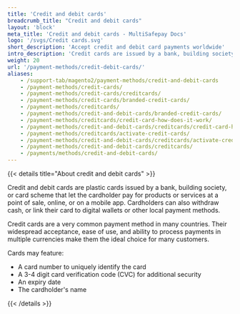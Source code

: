 ```yaml
---
title: 'Credit and debit cards'
breadcrumb_title: "Credit and debit cards"
layout: 'block'
meta_title: 'Credit and debit cards - MultiSafepay Docs'
logo: '/svgs/Credit cards.svg'
short_description: 'Accept credit and debit card payments worldwide'
intro_description: 'Credit cards are issued by a bank, building society, or card scheme and let customers pay for products or services on credit. Debit cards are issued by a bank and let customers transfer funds directly from their bank account.'
weight: 20
url: '/payment-methods/credit-debit-cards/'
aliases:
    - /support-tab/magento2/payment-methods/credit-and-debit-cards
    - /payment-methods/credit-cards/
    - /payment-methods/credit-cards/creditcards/
    - /payment-methods/credit-cards/branded-credit-cards/
    - /payment-methods/creditcards/
    - /payment-methods/credit-and-debit-cards/branded-credit-cards/
    - /payment-methods/creditcards/credit-card-how-does-it-work/
    - /payment-methods/credit-and-debit-cards/creditcards/credit-card-how-does-it-work/
    - /payment-methods/creditcards/activate-credit-cards/
    - /payment-methods/credit-and-debit-cards/creditcards/activate-credit-cards/
    - /payment-methods/credit-and-debit-cards/creditcards/
    - /payments/methods/credit-and-debit-cards/
--- 
```


{{< details title="About credit and debit cards" >}}

Credit and debit cards are plastic cards issued by a bank, building society, or card scheme that let the cardholder pay for products or services at a point of sale, online, or on a mobile app. Cardholders can also withdraw cash, or link their card to digital wallets or other local payment methods.

Credit cards are a very common payment method in many countries. Their widespread acceptance, ease of use, and ability to process payments in multiple currencies make them the ideal choice for many customers.

Cards may feature:

- A card number to uniquely identify the card
- A 3-4 digit card verification code (CVC) for additional security
- An expiry date 
- The cardholder's name 

{{< /details >}}